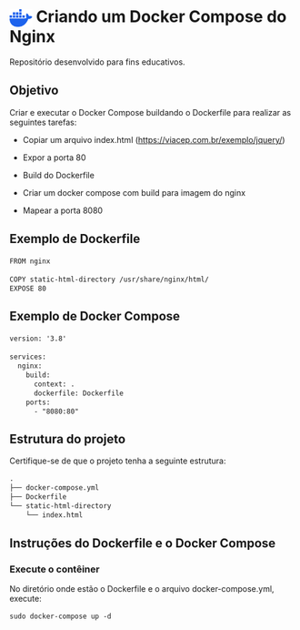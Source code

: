 <h1>
    <img align="center" width="40px" src="./docker-mark-blue.svg" alt="Docker logo">
    <span>Criando um Docker Compose do Nginx</span>
</h1>

Repositório desenvolvido para fins educativos.

## Objetivo

Criar e executar o Docker Compose buildando o Dockerfile para realizar as seguintes tarefas:

- Copiar um arquivo index.html (https://viacep.com.br/exemplo/jquery/)
    
- Expor a porta 80

- Build do Dockerfile

- Criar um docker compose com build para imagem do nginx
    
- Mapear a porta 8080

## Exemplo de Dockerfile

```
FROM nginx

COPY static-html-directory /usr/share/nginx/html/
EXPOSE 80
```

## Exemplo de Docker Compose

```
version: '3.8'

services:
  nginx:
    build:
      context: .
      dockerfile: Dockerfile
    ports:
      - "8080:80"
```

## Estrutura do projeto

Certifique-se de que o projeto tenha a seguinte estrutura:

```
.
├── docker-compose.yml
├── Dockerfile
└── static-html-directory
    └── index.html
```

## Instruções do Dockerfile e o Docker Compose

### Execute o contêiner

No diretório onde estão o Dockerfile e o arquivo docker-compose.yml, execute:

```
sudo docker-compose up -d
```
